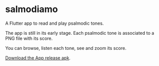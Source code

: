 # salmodiamo
A Flutter app to read and play psalmodic tones.

The app is still in its early stage. Each psalmodic tone is associated to a PNG file with its score.

You can browse, listen each tone, see and zoom its score.

[Download the App release apk](https://github.com/doriansoru/salmodiamo/blob/main/salmodiamo.apk).

